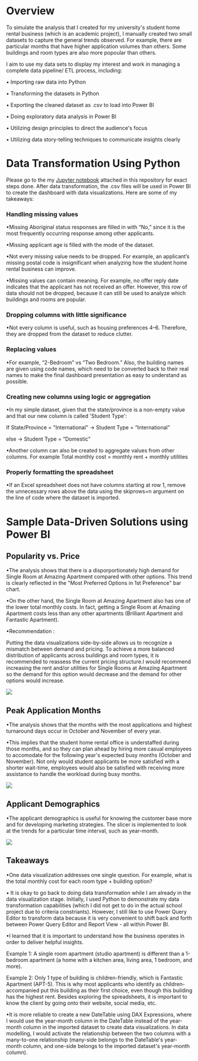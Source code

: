 <h1>Overview</h1>
To simulate the analysis that I created for my university's student home rental business (which is an academic project), I manually created two small datasets to capture the general trends observed. For example, there are particular months that have higher application volumes than others. Some buildings and room types are also more popoular than others.

I aim to use my data sets to display my interest and work in managing a complete data pipeline/ ETL process, including:

• Importing raw data into Python

• Transforming the datasets in Python

• Exporting the cleaned dataset as .csv to load into Power BI

• Doing exploratory data analysis in Power BI

• Utilizing design principles to direct the audience's focus

• Utilizing data story-telling techniques to communicate insights clearly


<h1>Data Transformation Using Python</h1>
Please go to the my <a href="https://github.com/w7978708wen/Student-Home-Rental-Analysis/blob/main/Python_data_analysis.ipynb">Jupyter notebook</a> attached in this repository for exact steps done. After data transformation, the .csv files will be used in Power BI to create the dashboard with data visualizations. Here are some of my takeaways:

<h3>Handling missing values</h3>

•Missing Aboriginal status responses are filled in with “No,” since it is the most frequently occurring response among other applicants.

•Missing applicant age is filled with the mode of the dataset.

•Not every missing value needs to be dropped. For example, an applicant’s missing postal code is insignificant when analyzing how the student home rental business can improve.

•Missing values can contain meaning. For example, no offer reply date indicates that the applicant has not received an offer. However, this row of data should not be dropped, because it can still be used to analyze which buildings and rooms are popular. 

<h3>Dropping columns with little significance</h3>

•Not every column is useful, such as housing preferences 4–6. Therefore, they are dropped from the dataset to reduce clutter. 

<h3>Replacing values</h3>

•For example, “2-Bedroom” vs “Two Bedroom.” Also, the building names are given using code names, which need to be converted back to their real names to make the final dashboard presentation as easy to understand as possible.

<h3>Creating new columns using logic or aggregation</h3>

•In my simple dataset, given that the state/province is a non-empty value and that our new column is called 'Student Type':

If State/Province = "International" → Student Type = “International”

else → Student Type = “Domestic"

•Another column can also be created to aggregate values from other columns. For example Total monthly cost = monthly rent + monthly utilities

<h3>Properly formatting the spreadsheet</h3>

•If an Excel spreadsheet does not have columns starting at row 1, remove the unnecessary rows above the data using the skiprows=n argument on the line of code where the dataset is imported.

<h1>Sample Data-Driven Solutions using Power BI</h1>

<h2>Popularity vs. Price</h2>

•The analysis shows that there is a disporportionately high demand for Single Room at Amazing Apartment compared with other options. This trend is clearly reflected in the "Most Preferred Options in 1st Preference" bar chart. 

•On the other hand, the Single Room at Amazing Apartment also has one of the lower total monthly costs. In fact, getting a Single Room at Amazing Apartment costs less than any other apartments (Brilliant Apartment and Fantastic Apartment). 

•Recommendation : 

Putting the data visualizations side-by-side allows us to recognize a mismatch between demand and pricing. To achieve a more balanced distribution of applicants across buildings and room types, it is recommended to reassess the current pricing structure.I would recommend increasing the rent and/or utilities for Single Rooms at Amazing Apartment so the demand for this option would decrease and the demand for other options would increase.


<img src="https://github.com/w7978708wen/Student-Home-Rental-Analysis/blob/main/PowerBI%20Data%20Visualizations/Popularity%20vs.%20Price%20Data%20Visualization%201(1).png?raw=true">

<h2>Peak Application Months</h2>

•The analysis shows that the months with the most applications and highest turnaround days occur in October and November of every year. 

•This implies that the student home rental office is understaffed during those months, and so they can plan ahead by hiring more casual employees to accomodate for the following year's expected busy months (October and November). Not only would student applicants be more satisfied with a shorter wait-time, employees would also be satisfied with receiving more assistance to handle the workload during busy months. 

<img src="https://github.com/w7978708wen/Student-Home-Rental-Analysis/blob/main/PowerBI%20Data%20Visualizations/Peak%20Application%20Timeline%20Data%20Visualization%202(1).png?raw=true">

<h2>Applicant Demographics </h2>

•The applicant demographics is useful for knowing the customer base more and for developing marketing strategies. The slicer is implemented to look at the trends for a particular time interval, such as year-month. 

<img src="https://github.com/w7978708wen/Student-Home-Rental-Analysis/blob/main/PowerBI%20Data%20Visualizations/Applicant%20Demographics%20Dashboard(1).png?raw=true">


<h2>Takeaways</h2>

•One data visualization addresses one single question. For example, what is the total monthly cost for each room type + building option? 

• It is okay to go back to doing data transformation while I am already in the data visualization stage. Initially, I used Python to demonstrate my data transformation capabilities (which I did not get to do in the actual school project due to criteria constriants). However, I still like to use Power Query Editor to transform data because it is very convenient to shift back and forth between Power Query Editor and Report View - all within Power BI.

•I learned that it is important to understand how the business operates in order to deliver helpful insights. 

Example 1: A single room apartment (studio apartment) is different than a 1-bedroom apartment (a home with a kitchen area, living area, 1 bedroom, and more).

Example 2: Only 1 type of building is children-friendly, which is Fantastic Apartment (APT-5). This is why most applicants who identify as children-accompanied put this building as their first choice, even though this building has the highest rent. Besides exploring the spreadsheets, it is important to know the client by going onto their website, social media, etc.

•It is more reliable to create a new DateTable using DAX Expressions, where I would use the year-month column in the DateTable instead of the year-month column in the imported dataset to create data visualizations. In data modelling, I would activate the relationship between the two columns with a many-to-one relationship (many-side belongs to the DateTable's year-month column, and one-side belongs to the imported dataset's year-month column). 








